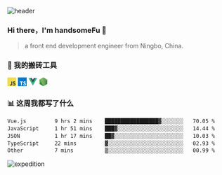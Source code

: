 ![header](https://raw.githubusercontent.com/fzq1998/fzq1998/master/header.png)

### Hi there，I'm handsomeFu 👋

> a front end development engineer from Ningbo, China.

### 🔧 我的搬砖工具
<code><img height="20" src="https://raw.githubusercontent.com/github/explore/80688e429a7d4ef2fca1e82350fe8e3517d3494d/topics/javascript/javascript.png" alt="javascript"></code>
<code><img height="20" src="https://raw.githubusercontent.com/github/explore/80688e429a7d4ef2fca1e82350fe8e3517d3494d/topics/typescript/typescript.png" alt="typescript"></code>
<code><img height="20" src="https://raw.githubusercontent.com/github/explore/80688e429a7d4ef2fca1e82350fe8e3517d3494d/topics/vue/vue.png" alt="vue"></code>
<code><img height="20" src="https://raw.githubusercontent.com/github/explore/80688e429a7d4ef2fca1e82350fe8e3517d3494d/topics/nodejs/nodejs.png" alt="nodejs"></code>



### 📊 这周我都写了什么
<!--START_SECTION:waka-->

```txt
Vue.js         9 hrs 2 mins    █████████████████▓░░░░░░░   70.05 %
JavaScript     1 hr 51 mins    ███▓░░░░░░░░░░░░░░░░░░░░░   14.44 %
JSON           1 hr 17 mins    ██▓░░░░░░░░░░░░░░░░░░░░░░   10.03 %
TypeScript     22 mins         ▓░░░░░░░░░░░░░░░░░░░░░░░░   02.93 %
Other          7 mins          ▒░░░░░░░░░░░░░░░░░░░░░░░░   00.99 %
```

<!--END_SECTION:waka-->


![expedition](https://raw.githubusercontent.com/fzq1998/fzq1998/master/expedition.gif)

